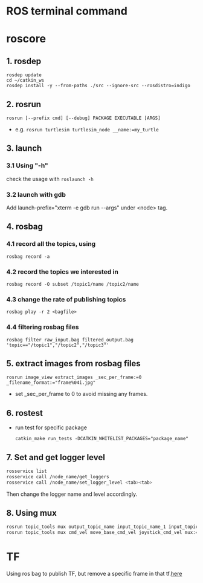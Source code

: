 ROS terminal command
====================

# roscore
## 1. rosdep
```
rosdep update
cd ~/catkin_ws
rosdep install -y --from-paths ./src --ignore-src --rosdistro=indigo
```

## 2. rosrun
  ```
rosrun [--prefix cmd] [--debug] PACKAGE EXECUTABLE [ARGS]
  ```
- e.g. `rosrun turtlesim turtlesim_node __name:=my_turtle`

## 3. launch
### 3.1 Using "-h"
check the usage with `roslaunch -h`
### 3.2 launch with gdb
Add launch-prefix="xterm -e gdb run --args" under \<node\> tag.

## 4. rosbag
### 4.1 record all the topics, using
  ```
rosbag record -a
  ```
### 4.2 record the topics we interested in 
  ```
rosbag record -O subset /topic1/name /topic2/name
  ```
### 4.3 change the rate of publishing topics
  ```
rosbag play -r 2 <bagfile>
  ```
### 4.4 filtering rosbag files
  ```
rosbag filter raw_input.bag filtered_output.bag 'topic=="/topic1","/topic2","/topic3"'  
  ```
## 5. extract images from rosbag files
  ```
rosrun image_view extract_images _sec_per_frame:=0 _filename_format:="frame%04i.jpg"
  ```
- set _sec_per_frame to 0 to avoid missing any frames.  
  
## 6. rostest
- run test for specific package
  ```
  catkin_make run_tests -DCATKIN_WHITELIST_PACKAGES="package_name"
  ```

## 7. Set and get logger level
```bash
rosservice list
rosservice call /node_name/get_loggers
rosservice call /node_name/set_logger_level <tab><tab>
```
Then change the logger name and level accordingly.

## 8. Using mux
```bash
rosrun topic_tools mux output_topic_name input_topic_name_1 input_topic_name_2 mux:=node_name
rosrun topic_tools mux cmd_vel move_base_cmd_vel joystick_cmd_vel mux:=mux_cmd_vel
```

# TF 
Using ros bag to publish TF, but remove a specific frame in that tf.[here](tf_filter.txt)
